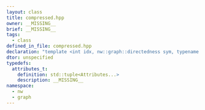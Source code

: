 ```yaml
---
layout: class
title: compressed.hpp
owner: __MISSING__
brief: __MISSING__
tags:
  - class
defined_in_file: compressed.hpp
declaration: "template <int idx, nw::graph::directedness sym, typename... Attributes>\nclass nw::graph::compressed_sparse;"
dtor: unspecified
typedefs:
  attributes_t:
    definition: std::tuple<Attributes...>
    description: __MISSING__
namespace:
  - nw
  - graph
---
```

